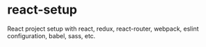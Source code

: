 # react-setup
React project setup with react, redux, react-router, webpack, eslint configuration, babel, sass, etc.
